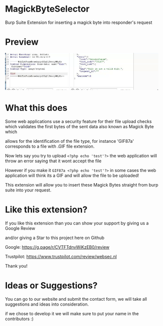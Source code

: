 # MagickByteSelector
Burp Suite Extension for inserting a magick byte into responder's request

# Preview

![](BurpSuiteMagickByteSelector.gif)

# What this does

Some web applications use a security feature for their file upload checks which validates the first bytes of the sent data also known as Magick Byte which

allows for the identification of the file type, for instance 'GIF87a' corresponds to a file with .GIF file extension.

Now lets say you try to upload ``` <?php echo 'test'?> ``` the web application will throw an error saying that it wont accept the file

However if you make it ``` GIF87a <?php echo 'test'?> ``` in some cases the web application will think its a GIF and will allow the file to be uploaded!

This extension will allow you to insert these Magick Bytes straight from burp suite into your request.

# Like this extension?

If you like this extension than you can show your support by giving us a Google Review

and/or giving a Star to this project here on Github

Google: https://g.page/r/CVTFTdnvWiKzEB0/review

Trustpilot: https://www.trustpilot.com/review/websec.nl

Thank you!

# Ideas or Suggestions?

You can go to our website and submit the contact form, we will take all suggestions and ideas into consideration.

if we chose to develop it we will make sure to put your name in the contributors :) 
